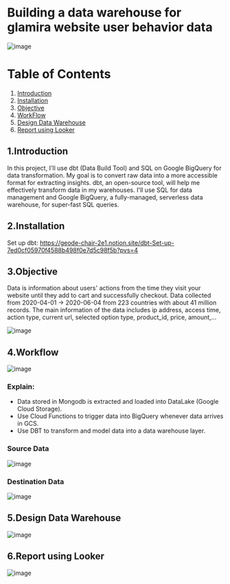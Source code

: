 # Building a data warehouse for glamira website user behavior data
![image](https://github.com/user-attachments/assets/5049133c-58a1-479a-b3ad-e7a843db75be)

# Table of Contents

1. [Introduction](#1introduction)
2. [Installation](#2installation)
3. [Objective](#3objective)
4. [WorkFlow](#4workflow)
5. [Design Data Warehouse](#5design-data-warehouse)
6. [Report using Looker](#6report-using-looker)
   

## 1.Introduction
In this project, I'll use dbt (Data Build Tool) and SQL on Google BigQuery for data transformation. My goal is to convert raw data into a more accessible format for extracting insights. dbt, an open-source tool, will help me effectively transform data in my warehouses. I'll use SQL for data management and Google BigQuery, a fully-managed, serverless data warehouse, for super-fast SQL queries.

## 2.Installation
Set up dbt: https://geode-chair-2e1.notion.site/dbt-Set-up-7ed0cf05970f4588b498f0e7d5c98f5b?pvs=4

## 3.Objective
Data is information about users' actions from the time they visit your website until they add to cart and successfully checkout.
Data collected from 2020-04-01 → 2020-06-04 from 223 countries with about 41 million records.
The main information of the data includes ip address, access time, action type, current url, selected option type, product_id, price, amount,...

![image](https://github.com/user-attachments/assets/0a25845a-2b93-4151-ae2b-410b5ad4db1f)

## 4.Workflow
![image](https://github.com/user-attachments/assets/45b7913f-d79d-42bb-9f1f-0dc3a8369167)
### Explain:
- Data stored in Mongodb is extracted and loaded into DataLake (Google Cloud Storage).
- Use Cloud Functions to trigger data into BigQuery whenever data arrives in GCS.
- Use DBT to transform and model data into a data warehouse layer.
### Source Data

![image](https://github.com/user-attachments/assets/6bbe997b-9dc8-409e-b3d4-eab5874d4262)
### Destination Data
![image](https://github.com/user-attachments/assets/3a5e2e8c-443d-4290-bc5e-a3e939c2bb6e)


## 5.Design Data Warehouse
![image](https://github.com/user-attachments/assets/5b9ea6e9-83a8-4392-932f-2dc533413731)
## 6.Report using Looker
![image](https://github.com/user-attachments/assets/5daa6041-a861-437d-a878-c3a7ec2cd534)

